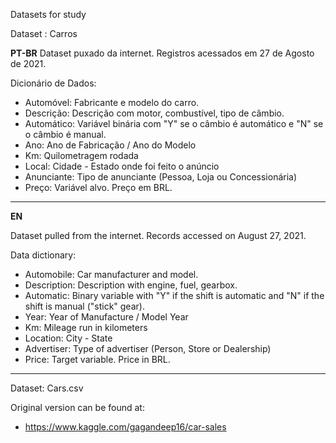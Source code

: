 Datasets for study

Dataset : Carros

**PT-BR**
Dataset puxado da internet. Registros acessados em 27 de Agosto de 2021.

Dicionário de Dados:
* Automóvel: Fabricante e modelo do carro.
* Descrição: Descrição com motor, combustível, tipo de câmbio.
* Automático: Variável binária com "Y" se o câmbio é automático e "N" se o câmbio é manual.
* Ano: Ano de Fabricação / Ano do Modelo
* Km: Quilometragem rodada
* Local: Cidade - Estado onde foi feito o anúncio
* Anunciante: Tipo de anunciante (Pessoa, Loja ou Concessionária)
* Preço: Variável alvo. Preço em BRL.

---
**EN**

Dataset pulled from the internet. Records accessed on August 27, 2021.

Data dictionary:
* Automobile: Car manufacturer and model.
* Description: Description with engine, fuel, gearbox.
* Automatic: Binary variable with "Y" if the shift is automatic and "N" if the shift is manual ("stick" gear).
* Year: Year of Manufacture / Model Year
* Km: Mileage run in kilometers
* Location: City - State
* Advertiser: Type of advertiser (Person, Store or Dealership)
* Price: Target variable. Price in BRL.

---
Dataset: Cars.csv

Original version can be found at: 
* https://www.kaggle.com/gagandeep16/car-sales
